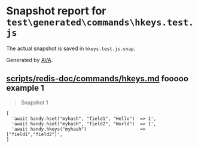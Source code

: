 # Snapshot report for `test\generated\commands\hkeys.test.js`

The actual snapshot is saved in `hkeys.test.js.snap`.

Generated by [AVA](https://ava.li).

## [scripts/redis-doc/commands/hkeys.md](../../../../scripts/redis-doc/commands/hkeys.md) fooooo example 1

> Snapshot 1

    [
      'await handy.hset("myhash", "field1", "Hello")  => 1',
      'await handy.hset("myhash", "field2", "World")  => 1',
      'await handy.hkeys("myhash")                    => ["field1","field2"]',
    ]
